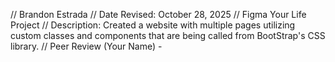 // Brandon Estrada
// Date Revised: October 28, 2025
// Figma Your Life Project
// Description: Created a website with multiple pages utilizing custom classes and components that are being called from BootStrap's CSS library. 
// Peer Review (Your Name) - 
